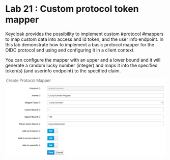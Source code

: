 # Lab 21 : Custom protocol token mapper

Keycloak provides the possibility to implement custom #protocol #mappers to map custom data into access and id token, and the user info endpoint. In this lab demonstrate how to implement a basic protocol mapper for the OIDC protocol and using and configuring it in a client context.

You can configure the mapper with an upper and a lower bound and it will generate a random lucky number (integer) and maps it into the specified token(s) (and userinfo endpoint) to the specified claim.

![](./images/config.png)
